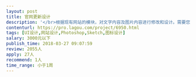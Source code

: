```yaml
---                
layout: post       
title: 官网更新设计           
description: '</br>根据现有网站的模块，对文字内容及图片内容进行修改和设计。需要您对人工智能公司官网风格或企业服务类公司官网用色方案敏感，设计细腻。</br>项目内容包括三个静态页面：官网首页、加入我们、隐私协议。能够适配主流的浏览器，进行多终端（电脑端，手机端）展示。</br></br>要求：</br>1、对官网的内容修改、编辑；</br>2、对官网首页进行重新设计和修改；</br>3、精通PS、Sketch等各种作图软件等，用色讲究；</br>4、一定的交互效果设计，能够结合前端工程师，完成页面的整体搭建；</br>5、良好的沟通能力和契约精神。</br>'     
contenturl: https://pro.lagou.com/project/6950.html      
tags: [UI设计,网站设计,Photoshop,Sketch,图标设计]            
salary: 3000元以下          
publish_time: 2018-03-27 09:07:59         
review: 2055人                   
apply: 27人                   
recommend: 1人                   
time_range: 小于1周              
---                 
```


